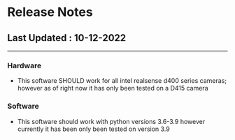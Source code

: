 # Release Notes 
## Last Updated : 10-12-2022 
----

### Hardware 
- This software SHOULD work for all intel realsense d400 series cameras; however as of right now it has only been tested on a D415 camera 


### Software 
- This software should work with python versions 3.6-3.9 however currently it has been only been tested on version 3.9 